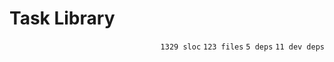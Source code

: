 # Task Library

<p align="right"><code>1329 sloc</code>&nbsp;<code>123 files</code>&nbsp;<code>5 deps</code>&nbsp;<code>11 dev deps</code></p>



<br />

<!-- START doctoc -->
<!-- END doctoc -->
